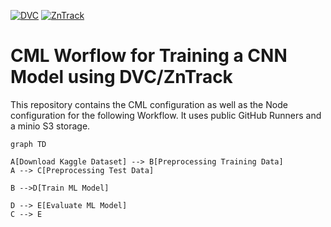 [![DVC](https://img.shields.io/badge/-tracked-white.svg?logo=data-version-control&link=https://dvc.org/?utm_campaign=badge)](https://studio.iterative.ai/user/PythonFZ/views/SimTech_2022_04-gwu9ba191d)
 [![ZnTrack](https://img.shields.io/badge/Powered%20by-ZnTrack-%23007CB0)](https://zntrack.readthedocs.io/en/latest/)
  <!-- [![DagsHub](https://bit.ly/33Q1Dv9)](https://dagshub.com/PythonFZ/DVCExample) --> 
# CML Worflow for Training a CNN Model using DVC/ZnTrack

This repository contains the CML configuration as well as the Node configuration for the following Workflow.
It uses public GitHub Runners and a minio S3 storage.

```mermaid
graph TD

A[Download Kaggle Dataset] --> B[Preprocessing Training Data]
A --> C[Preprocessing Test Data]

B -->D[Train ML Model]

D --> E[Evaluate ML Model]
C --> E

```
